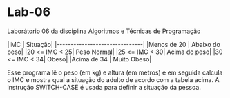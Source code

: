 # Lab-06
Laborátorio 06 da disciplina Algoritmos e Técnicas de Programação

 |IMC           |        Situação|
 |-------------------------------|
 |Menos de 20   |  Abaixo do peso|
 |20 <= IMC < 25|     Peso Normal|
 |25 <= IMC < 30|   Acima do peso|
 |30 <= IMC < 34|           Obeso|
 |Acima de 34   |     Muito Obeso|

Esse programa lê o peso (em kg) e altura (em metros) e em seguida calcula o IMC e mostra qual a situação do adulto de acordo com a tabela acima. A instrução SWITCH-CASE é usada para definir a situação da pessoa.
